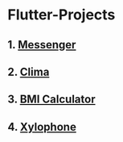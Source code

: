 # Flutter-Projects


## 1. [Messenger](https://github.com/jitendrad182/Flutter-Messenger)
## 2. [Clima](https://github.com/tejaswi755/Clima_App)
## 3. [BMI Calculator](https://github.com/tejaswi755/BMI_calculator)
## 4. [Xylophone](https://github.com/tejaswi755/Xylophone)
